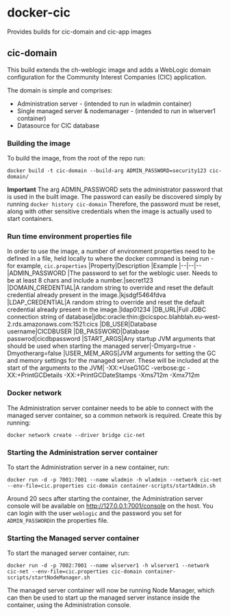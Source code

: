 # docker-cic
Provides builds for cic-domain and cic-app images


## cic-domain
This build extends the ch-weblogic image and adds a WebLogic domain configuration for the Community Interest Companies (CIC) application.

The domain is simple and comprises:
 - Administration server - (intended to run in wladmin container)
 - Single managed server & nodemanager - (intended to run in wlserver1 container)
 - Datasource for CIC database

### Building the image
To build the image, from the root of the repo run:

    docker build -t cic-domain --build-arg ADMIN_PASSWORD=security123 cic-domain/

**Important** The arg ADMIN_PASSWORD sets the administrator password that is used in the built image.  The password can easily be discovered simply by running `docker history cic-domain` Therefore, the password must be reset, along with other sensitive credentials when the image is actually used to start containers.

### Run time environment properties file
In order to use the image, a number of environment properties need to be defined in a file, held locally to where the docker command is being run - for example, `cic.properties` 
|Property|Description  |Example
|--|--|--
|ADMIN_PASSWORD |The password to set for the weblogic user.  Needs to be at least 8 chars and include a number.|secret123
|DOMAIN_CREDENTIAL|A random string to override and reset the default credential already present in the image.|kjsdgf5464fdva
|LDAP_CREDENTIAL|A random string to override and reset the default credential already present in the image.|ldap01234
|DB_URL|Full JDBC connection string of database|jdbc:oracle:thin:@cicspoc.blahblah.eu-west-2.rds.amazonaws.com:1521:cics
|DB_USER|Database username|CICDBUSER
|DB_PASSWORD|Database passwrod|cicdbpassword
|START_ARGS|Any startup JVM arguments that should be used when starting the managed server|-Dmyarg=true -Dmyotherarg=false
|USER_MEM_ARGS|JVM arguments for setting the GC and memory settings for the managed server.  These will be included at the start of the arguments to the JVM| -XX:+UseG1GC -verbose:gc -XX:+PrintGCDetails -XX:+PrintGCDateStamps -Xms712m -Xmx712m

### Docker network
The Administration server container needs to be able to connect with the managed server container, so a common network is required.  Create this by running:

    docker network create --driver bridge cic-net

### Starting the Administration server container
To start the Administration server in a new container, run:

    docker run -d -p 7001:7001 --name wladmin -h wladmin --network cic-net --env-file=cic.properties cic-domain container-scripts/startAdmin.sh

Around 20 secs after starting the container, the Administration server console will be available on http://127.0.0.1:7001/console on the host.  You can login with the user `weblogic` and the password you set for `ADMIN_PASSWORD`in the properties file.

### Starting the Managed server container
To start the managed server container, run:

    docker run -d -p 7002:7001 --name wlserver1 -h wlserver1 --network cic-net --env-file=cic.properties cic-domain container-scripts/startNodeManager.sh

The managed server container will now be running Node Manager, which can then be used to start up the managed server instance inside the container, using the Administration console.

